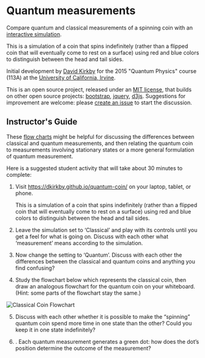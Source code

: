 # Quantum measurements

Compare quantum and classical measurements of a spinning coin with an
[interactive simulation](https://dkirkby.github.io/quantum-coin/).

This is a simulation of a coin that spins indefinitely (rather than a flipped coin that will eventually come to rest on a surface) using red and blue colors to distinguish between the head and tail sides.

Initial development by [David Kirkby](https://github.com/dkirkby) for the 2015 "Quantum Physics" course (113A) at the [University of California, Irvine](https://uci.edu).

This is an open source project, released under an [MIT license](https://dkirkby.github.io/quantum-coin/LICENSE.txt), that builds on other open source projects: [bootstrap](https://getbootstrap.com/), [jquery](https://jquery.com/), [d3js](https://d3js.org/).  Suggestions for improvement are welcome: please [create an issue](https://github.com/dkirkby/quantum-coin/issues) to start the discussion.

## Instructor's Guide

These [flow charts](https://dkirkby.github.io/quantum-coin/about.html) might be helpful for discussing the differences between classical and quantum measurements, and then relating the quantum coin to measurements involving stationary states or a more general formulation of quantum measurement.

Here is a suggested student activity that will take about 30 minutes to complete:

1. Visit https://dkirkby.github.io/quantum-coin/ on your laptop, tablet, or phone.

   This is a simulation of a coin that spins indefinitely (rather than a flipped coin that will eventually come to rest on a surface) using red and blue colors to distinguish between the head and tail sides.

2. Leave the simulation set to ‘Classical’ and play with its controls until you get a feel for what is going on. Discuss with each other what ‘measurement’ means according to the simulation.

3. Now change the setting to ‘Quantum’. Discuss with each other the differences between the classical and quantum coins and anything you find confusing?

4. Study the flowchart below which represents the classical coin, then draw an analogous flowchart for the quantum coin on your whiteboard. (Hint: some parts of the flowchart stay the same.)

![Classical Coin Flowchart](https://dkirkby.github.io/quantum-coin/img/classical_flow.png)

5. Discuss with each other whether it is possible to make the “spinning” quantum coin spend more time in one state than the other? Could you keep it in one state indefinitely?

6. . Each quantum measurement generates a green dot: how does the dot’s position determine the outcome of the measurement?
